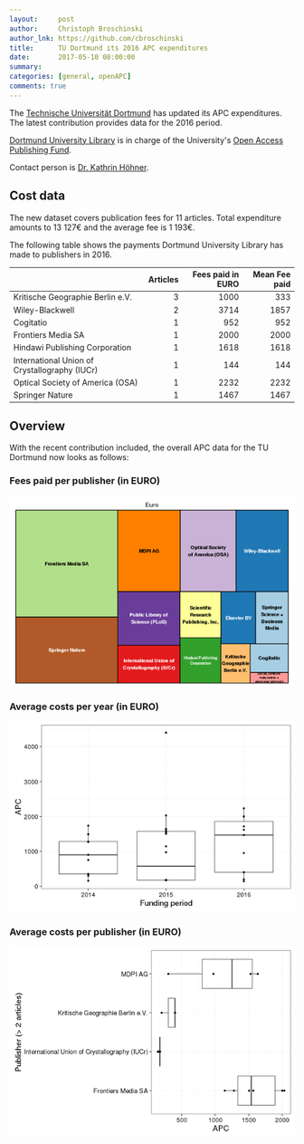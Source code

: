 ```yaml
---
layout:     post
author:     Christoph Broschinski
author_lnk: https://github.com/cbroschinski
title:      TU Dortmund its 2016 APC expenditures
date:       2017-05-10 08:00:00
summary:    
categories: [general, openAPC]
comments: true
---
```





The [Technische Universität Dortmund](https://www.tu-dortmund.de/uni/Uni/index.html) has updated its APC expenditures. The latest contribution provides data for the 2016 period.

[Dortmund University Library](http://www.ub.tu-dortmund.de/index.html) is in charge of the University's [Open Access Publishing Fund](https://www.ub.uni-dortmund.de/open-access/index.html).

Contact person is [Dr. Kathrin Höhner](mailto:open-access@ub.tu-dortmund.de).

## Cost data



The new dataset covers publication fees for 11 articles. Total expenditure amounts to 13 127€ and the average fee is 1 193€.

The following table shows the payments Dortmund University Library has made to publishers in 2016.


|                                              | Articles| Fees paid in EURO| Mean Fee paid|
|:---------------------------------------------|--------:|-----------------:|-------------:|
|Kritische Geographie Berlin e.V.              |        3|              1000|           333|
|Wiley-Blackwell                               |        2|              3714|          1857|
|Cogitatio                                     |        1|               952|           952|
|Frontiers Media SA                            |        1|              2000|          2000|
|Hindawi Publishing Corporation                |        1|              1618|          1618|
|International Union of Crystallography (IUCr) |        1|               144|           144|
|Optical Society of America (OSA)              |        1|              2232|          2232|
|Springer Nature                               |        1|              1467|          1467|

## Overview

With the recent contribution included, the overall APC data for the TU Dortmund now looks as follows:

### Fees paid per publisher (in EURO)

![plot of chunk tree_dortmund_2017_05_10_full](/figure/tree_dortmund_2017_05_10_full-1.png)

###  Average costs per year (in EURO)

![plot of chunk box_dortmund_2017_05_10_year_full](/figure/box_dortmund_2017_05_10_year_full-1.png)

###  Average costs per publisher (in EURO)

![plot of chunk box_dortmund_2017_05_10_publisher_full](/figure/box_dortmund_2017_05_10_publisher_full-1.png)
